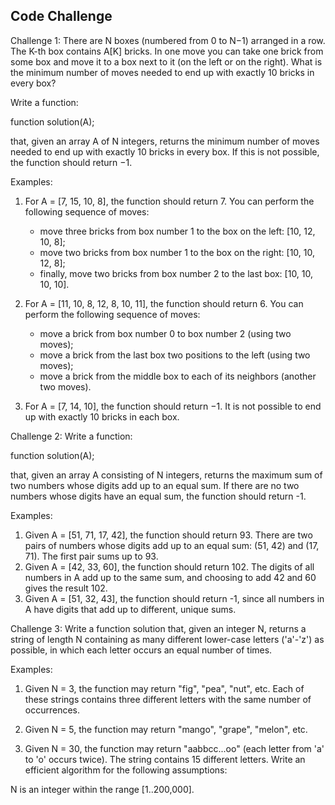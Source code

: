 ## Code Challenge
Challenge 1: 
There are N boxes (numbered from 0 to N−1) arranged in a row. The K-th box contains A[K] bricks. In one move you can take one brick from some box and move it to a box next to it (on the left or on the right). What is the minimum number of moves needed to end up with exactly 10 bricks in every box?


Write a function:

function solution(A);

that, given an array A of N integers, returns the minimum number of moves needed to end up with exactly 10 bricks in every box. If this is not possible, the function should return −1.

Examples:

1. For A = [7, 15, 10, 8], the function should return 7. You can perform the following sequence of moves:
   - move three bricks from box number 1 to the box on the left: [10, 12, 10, 8];
   - move two bricks from box number 1 to the box on the right: [10, 10, 12, 8];
   - finally, move two bricks from box number 2 to the last box: [10, 10, 10, 10].


2. For A = [11, 10, 8, 12, 8, 10, 11], the function should return 6. You can perform the following sequence of moves:
    - move a brick from box number 0 to box number 2 (using two moves);
    - move a brick from the last box two positions to the left (using two moves);
    - move a brick from the middle box to each of its neighbors (another two moves).


3. For A = [7, 14, 10], the function should return −1. It is not possible to end up with exactly 10 bricks in each box.
 

Challenge 2: 
Write a function:


function solution(A);


that, given an array A consisting of N integers, returns the maximum sum of two numbers whose digits add up to an equal sum. If there are no two numbers whose digits have an equal sum, the function should return -1.

Examples: 
1. Given A = [51, 71, 17, 42], the function should return 93. There are two pairs of numbers whose digits add up to an equal sum: (51, 42) and (17, 71).  The first pair sums up to 93.
2. Given A = [42, 33, 60], the function should return 102. The digits of all numbers in A add up to the same sum, and choosing to add 42 and 60 gives the result 102.
3. Given A = [51, 32, 43], the function should return -1, since all numbers in A have digits that add up to different, unique sums.
 

Challenge 3: 
Write a function solution that, given an integer N, returns a string of length N containing as many different lower-case letters ('a'-'z') as possible, in which each letter occurs an equal number of times.

Examples:

1. Given N = 3, the function may return "fig", "pea", "nut", etc. Each of these strings contains three different letters with the same number of occurrences.

2. Given N = 5, the function may return "mango", "grape", "melon", etc.

3. Given N = 30, the function may return "aabbcc...oo" (each letter from 'a' to 'o' occurs twice). The string contains 15 different letters.
Write an efficient algorithm for the following assumptions:

N is an integer within the range [1..200,000].